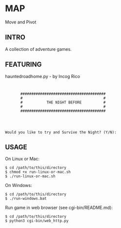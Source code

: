 # MAP

Move and Pivot


## INTRO

A collection of adventure games.

## FEATURING

hauntedroadhome.py - by Incog Rico

```


       #######################################
       #                                     #
       #           THE NIGHT BEFORE          #
       #                                     #
       #######################################




Would you like to try and Survive the Night? (Y/N):
```



## USAGE
On Linux or Mac:


    $ cd /path/to/this/directory
    $ chmod +x run-linux-or-mac.sh
    $ ./run-linux-or-mac.sh

On Windows:

    $ cd /path/to/this/directory
    $ ./run-windows.bat

Run game in web browser (see cgi-bin/README.md):

    $ cd /path/to/this/directory
    $ python3 cgi-bin/web_http.py
